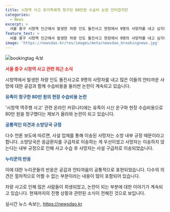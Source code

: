 ```yaml
---
title: 시청역 사고 유가족에게 청구된 80만원 수습비 논란 안타깝지만
categories:
  - News
excerpt: >
  서울 중구 시청역 인근에서 발생한 차량 인도 돌진사고 현장에서 9명의 사망자를 내고 심각한 논란을 빚었다. 사고로 유족은 80만 원의 수습비용을 청구했고, 이에 대한 누리꾼들의 반응도 알아보았다. 또한, 사망자의 수습은 사설 구급차를 통해 이루어졌는데, 이는 소방 내부 규정 때문이라고 한다. 이에 누리꾼들은 어쩔 수 없는 부분이라는 반응을 보이고 있는 것으로 전해졌다. 
feature_text: >
  서울 중구 시청역 인근에서 발생한 차량 인도 돌진사고 현장에서 9명의 사망자를 내고 심각한 논란을 빚었다. 사고로 유족은 80만 원의 수습비용을 청구했고, 이에 대한 누리꾼들의 반응도 알아보았다. 또한, 사망자의 수습은 사설 구급차를 통해 이루어졌는데, 이는 소방 내부 규정 때문이라고 한다. 이에 누리꾼들은 어쩔 수 없는 부분이라는 반응을 보이고 있는 것으로 전해졌다. 
image: 'https://newsdao.kr/res/images/meta/newsdao_breakingnews.jpg'
---
```


<p><img src="https://newsdao.kr/res/images/meta/newsdao_breakingnews.jpg" alt="bookingtag 속보" /></p>

<p><b><span style="color: #ee2323;">서울 중구 시청역 사고 관련 최근 소식</span></b></p>

<p>시청역에서 발생한 차량 인도 돌진사고로 9명의 사망자를 내고 많은 이들의 안타까운 사망에 대한 공감과 함께 수습비용을 둘러싼 논란이 계속되고 있습니다.</p>

<p><b><span style="color: #1a5490;">유족이 청구한 80만 원의 현장 수습비용 논란</span></b></p>

<p>'시청역 역주행 사고' 관련 온라인 커뮤니티에는 유족이 시신 운구와 현장 수습비용으로 80만 원을 청구했다는 제보가 올라와 논란이 되고 있습니다. </p>

<p><b><span style="color: #1a5490;">공통적인 의견과 소방당국 규정</span></b></p>

<p>다수 언론 보도에 따르면, 사설 업체를 통해 이송된 사망자는 소방 내부 규정 때문이라고 합니다. 소방당국은 응급환자를 구급차로 이송하는 게 우선이었고 사망자는 이송하지 않는다는 내부 규정으로 인해 사고 수습 후 사망자는 사설 구급차로 이송되었습니다.</p>

<p><b><span style="color: #1a5490;">누리꾼의 반응</span></b></p>

<p>이에 대한 누리꾼들의 반응은 공감과 안타까움이 공통적으로 표현되었습니다. 다수의 의견은 절차적으로 어쩔 수 없는 부분이라는 내용이 많이 포함되어 있습니다.</p>

<p>차량 사고로 인해 많은 사람들이 희생되었고, 논란이 되는 부분에 대한 이야기가 계속되고 있습니다. 현재까지의 진행 상황과 관련된 소식이 전해진 것으로 보입니다.</p>
실시간 뉴스 속보는, <a href="https://newsdao.kr" rel="dofollow">https://newsdao.kr</a>


